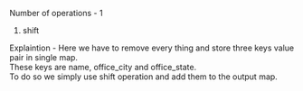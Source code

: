 Number of operations - 1
1. shift

Explaintion -
Here we have to remove every thing and store three keys value pair in single map.                                    
These keys are name, office_city and office_state.                                       
To do so we simply use shift operation and add them to the output map.                                                           